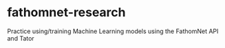 # fathomnet-research

Practice using/training Machine Learning models using the FathomNet API and Tator